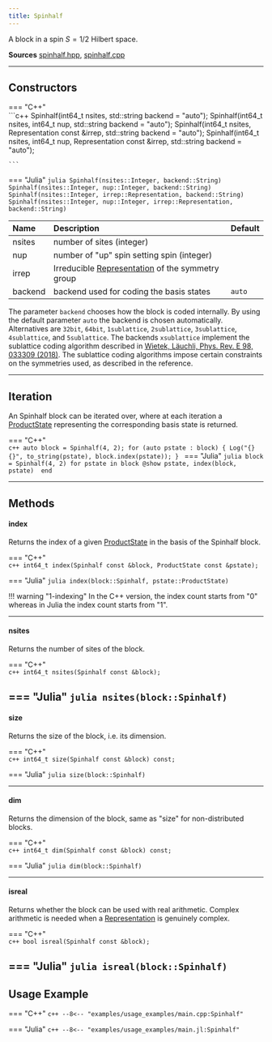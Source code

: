 ```yaml
---
title: Spinhalf
---
```


A block in a spin $S=1/2$  Hilbert space. 

**Sources** [spinhalf.hpp](https://github.com/awietek/xdiag/blob/main/xdiag/blocks/spinhalf.hpp), [spinhalf.cpp](https://github.com/awietek/xdiag/blob/main/xdiag/blocks/spinhalf.cpp)

---

## Constructors

=== "C++"	
	```c++
	Spinhalf(int64_t nsites, std::string backend = "auto");
	Spinhalf(int64_t nsites, int64_t nup, std::string backend = "auto");
	Spinhalf(int64_t nsites, Representation const &irrep, std::string backend = "auto");
	Spinhalf(int64_t nsites, int64_t nup, Representation const &irrep, std::string backend = "auto");

	```
=== "Julia"
	```julia
	Spinhalf(nsites::Integer, backend::String)
	Spinhalf(nsites::Integer, nup::Integer, backend::String)
	Spinhalf(nsites::Integer, irrep::Representation, backend::String)
	Spinhalf(nsites::Integer, nup::Integer, irrep::Representation, backend::String)
	```
	
| Name    | Description                                                                          | Default |
|:--------|:-------------------------------------------------------------------------------------|---------|
| nsites  | number of sites (integer)                                                            |         |
| nup     | number of "up" spin setting spin (integer)                                           |         |
| irrep   | Irreducible [Representation](../symmetries/representation.md)  of the symmetry group |         |
| backend | backend used for coding the basis states                                             | `auto`  |
	
	
The parameter `backend` chooses how the block is coded internally. By using the default parameter `auto` the backend is chosen automatically. Alternatives are `32bit`, `64bit`, `1sublattice`, `2sublattice`, `3sublattice`, `4sublattice`, and `5sublattice`. The backends `xsublattice` implement the sublattice coding algorithm described in [Wietek, Läuchli, Phys. Rev. E 98, 033309 (2018)](https://journals.aps.org/pre/abstract/10.1103/PhysRevE.98.033309). The sublattice coding algorithms impose certain constraints on the symmetries used, as described in the reference. 

---

## Iteration

An Spinhalf block can be iterated over, where at each iteration a [ProductState](../states/product_state.md) representing the corresponding basis state is returned.

=== "C++"	
	```c++
    auto block = Spinhalf(4, 2);
	for (auto pstate : block) {
	  Log("{} {}", to_string(pstate), block.index(pstate));
	}
	```
=== "Julia"
	```julia
	block = Spinhalf(4, 2)
	for pstate in block
		@show pstate, index(block, pstate) 
	end
	```
	
---

## Methods

#### index

Returns the index of a given [ProductState](../states/product_state.md) in the basis of the Spinhalf block.

=== "C++"	
	```c++
	int64_t index(Spinhalf const &block, ProductState const &pstate);
	```
	
=== "Julia"
	```julia
	index(block::Spinhalf, pstate::ProductState)
	```
	
!!! warning "1-indexing"
	In the C++ version, the index count starts from "0" whereas in Julia the index count starts from "1".

---

#### nsites

Returns the number of sites of the block.

=== "C++"	
	```c++
	int64_t nsites(Spinhalf const &block);
	```
	
=== "Julia"
	```julia
	nsites(block::Spinhalf)
	```
---

#### size
Returns the size of the block, i.e. its dimension.

=== "C++"	
	```c++
	int64_t size(Spinhalf const &block) const;
	```
	
=== "Julia"
	```julia
	size(block::Spinhalf)
	```

---

#### dim
Returns the dimension of the block, same as "size" for non-distributed blocks.

=== "C++"	
	```c++
	int64_t dim(Spinhalf const &block) const;
	```
	
=== "Julia"
	```julia
	dim(block::Spinhalf)
	```

---
		
#### isreal
Returns whether the block can be used with real arithmetic. 
Complex arithmetic is needed when a
[Representation](../symmetries/representation.md) is genuinely complex.

=== "C++"	
	```c++
    bool isreal(Spinhalf const &block);
	```

=== "Julia"
	```julia
    isreal(block::Spinhalf)
	```
---

## Usage Example

=== "C++"
	```c++
	--8<-- "examples/usage_examples/main.cpp:Spinhalf"
	```

=== "Julia"
	```c++
	--8<-- "examples/usage_examples/main.jl:Spinhalf"
	```
